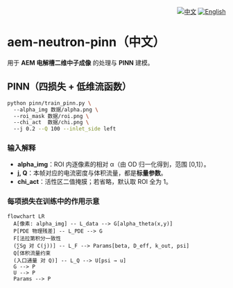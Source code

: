 <p align="right">
  <a href="README.zh-CN.md"><img alt="中文" src="https://img.shields.io/badge/%E8%AF%AD%E8%A8%80-%E4%B8%AD%E6%96%87-red"></a>
  <a href="README.md"><img alt="English" src="https://img.shields.io/badge/lang-English-blue"></a>
</p>

# aem-neutron-pinn（中文）

用于 **AEM 电解槽二维中子成像** 的处理与 **PINN** 建模。

## PINN（四损失 + 低维流函数）

```bash
python pinn/train_pinn.py \ 
  --alpha_img 数据/alpha.png \ 
  --roi_mask 数据/roi.png \ 
  --chi_act  数据/chi.png \ 
  --j 0.2 --Q 100 --inlet_side left
```

### 输入解释
- **alpha_img**：ROI 内逐像素的相对 α（由 OD 归一化得到，范围 [0,1]）。
- **j, Q**：本帧对应的电流密度与体积流量，都是**标量参数**。
- **chi_act**：活性区二值掩膜；若省略，默认取 ROI 全为 1。

### 每项损失在训练中的作用示意
```mermaid
flowchart LR
  A[像素: alpha_img] -- L_data --> G[alpha_theta(x,y)]
  P[PDE 物理残差] -- L_PDE --> G
  F[法拉第积分一致性
  (∑Sg 对 C(j))] -- L_F --> Params[beta, D_eff, k_out, psi]
  Q[体积流量约束
  (入口通量 对 Q)] -- L_Q --> U[psi → u]
  G --> P
  U --> P
  Params --> P
```
